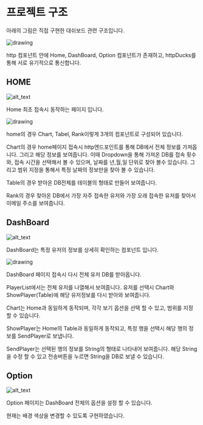 # 프로젝트 구조

아래의 그림은 직접 구현한 대쉬보드 관련 구조입니다.


![drawing](https://user-images.githubusercontent.com/71301248/167296288-4999548c-ca7a-4fc1-8d82-d4915a5cfa09.png)

http 컴포넌트 안에 Home, DashBoard, Option 컴포넌트가 존재하고, httpDucks를 통해 서로 유기적으로 통신합니다.


## HOME


![alt_text](https://user-images.githubusercontent.com/71301248/167296304-235940e5-7325-48f1-a3f9-84c4c71ee328.png)


Home 최초 접속시 동작하는 페이지 입니다.


![drawing](https://user-images.githubusercontent.com/71301248/167296310-409f45b6-df2a-405a-9e31-c2e33a726c0e.png)

home의 경우 Chart, Tabel, Rank이렇게 3개의 컴포넌트로 구성되어 있습니다.

Chart의 경우 home페이지 접속시 http엔드포인트를 통해 DB에서 전체 정보를 가져옵니다. 그리고 해당 정보를 보여줍니다. 이때 Dropdown을 통해 가져온 DB를 접속 횟수와, 접속 시간을 선택해서 볼 수 있으며, 날짜를 년,월,일 단위로 찾아 볼수 있습니다. 그리고 범위 지정을 통해서 특정 날짜의 정보만을 찾아 볼 수 있습니다.

Table의 경우 받아온 DB전체를 테이블의 형태로 만들어 보여줍니다.

Rank의 경우 찾아온 DB에서 가장 자주 접속한 유저와 가장 오래 접속한 유저를 찾아서 이메일 주소를 보여줍니다.


## DashBoard


![alt_text](https://user-images.githubusercontent.com/71301248/167296345-1eee4b9b-8314-44aa-8cc2-cebd042ef46a.png)


DashBoard는 특정 유저의 정보를 상세히 확인하는 컴포넌트 입니다.


![drawing](https://user-images.githubusercontent.com/71301248/167296349-e37f99bd-c706-4c82-8ba6-e91bd2d3adde.png)

DashBoard 페이지 접속시 다시 전체 유저 DB를 받아옵니다.

PlayerList에서는 전체 유저를 나열해서 보여줍니다. 유저를 선택시 Chart와 ShowPlayer(Table)에 해당 유저정보를 다시 받아와 보여줍니다.

Chart는 Home과 동일하게 동작되며, 각각 보기 옵션을 선택 할 수 있고, 범위를 지정 할 수 있습니다.

ShowPlayer는 Home의 Table과 동일하게 동작되고, 특정 행을 선택시 해당 행의 정보를 SendPlayer로 보냅니다.

SendPlayer는 선택된 행의 정보를 String의 형태로 나타내어 보여줍니다. 해당 String을 수정 할 수 있고 전송버튼을 누르면 String을 DB로 보낼 수 있습니다.


## Option


![alt_text](https://user-images.githubusercontent.com/71301248/167296354-2a315835-68f8-48c3-a59c-ac2f4a79cd8d.png)


Option 페이지는 DashBoard 전체의 옵션을 설정 할 수 있습니다.

현재는 배경 색상을 변경할 수 있도록 구현하였습니다.
